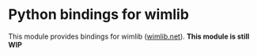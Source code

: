 # Python bindings for wimlib
This module provides bindings for wimlib ([wimlib.net](https://wimlib.net)).
**This module is still WIP**
